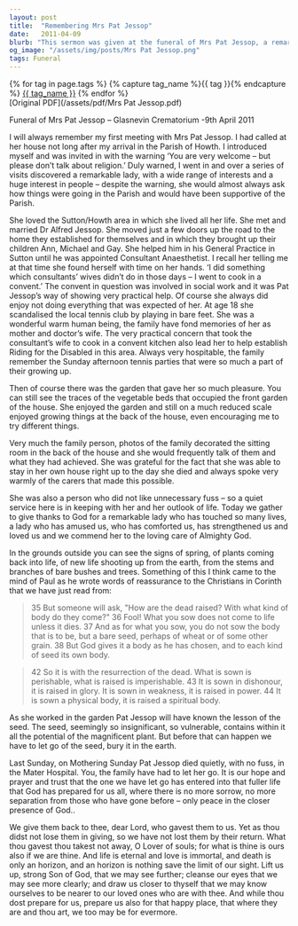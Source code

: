 ```yaml
---
layout: post
title:  "Remembering Mrs Pat Jessop"
date:   2011-04-09
blurb: "This sermon was given at the funeral of Mrs Pat Jessop, a remarkable lady who lived a full life of service and love. She was a pillar of the Sutton/Howth area, a devoted wife and mother, and a dedicated community member. Her life was marked by her practical help, including cooking in a convent and establishing Riding for the Disabled in her area. The sermon also reflects on the cycle of life and death, and the hope of resurrection."
og_image: "/assets/img/posts/Mrs Pat Jessop.png"
tags: Funeral
---    
```

<div class="tag-pills">
  {% for tag in page.tags %}
    {% capture tag_name %}{{ tag }}{% endcapture %}
    <a href="{{ site.baseurl }}/tag/{{ tag_name }}" class="tag-pill">{{ tag_name }}</a>
  {% endfor %}
</div>
[Original PDF](/assets/pdf/Mrs Pat Jessop.pdf)

Funeral of Mrs Pat Jessop – Glasnevin Crematorium -9th April 2011

I will always remember my first meeting with Mrs Pat Jessop. I had called at her house not long after my arrival in the Parish of Howth. I introduced myself and was invited in with the warning ‘You are very welcome – but please don’t talk about religion.’ Duly warned, I went in and over a series of visits discovered a remarkable lady, with a wide range of interests and a huge interest in people – despite the warning, she would almost always ask how things were going in the Parish and would have been supportive of the Parish.

She loved the Sutton/Howth area in which she lived all her life. She met and married Dr Alfred Jessop. She moved just a few doors up the road to the home they established for themselves and in which they brought up their children Ann, Michael and Gay. She helped him in his General Practice in Sutton until he was appointed Consultant Anaesthetist. I recall her telling me at that time she found herself with time on her hands. ‘I did something which consultants’ wives didn’t do in those days – I went to cook in a convent.’ The convent in question was involved in social work and it was Pat Jessop’s way of showing very practical help. Of course she always did enjoy not doing everything that was expected of her. At age 18 she scandalised the local tennis club by playing in bare feet. She was a wonderful warm human being, the family have fond memories of her as mother and doctor’s wife. The very practical concern that took the consultant’s wife to cook in a convent kitchen also lead her to help establish Riding for the Disabled in this area. Always very hospitable, the family remember the Sunday afternoon tennis parties that were so much a part of their growing up.

Then of course there was the garden that gave her so much pleasure. You can still see the traces of the vegetable beds that occupied the front garden of the house. She enjoyed the garden and still on a much reduced scale enjoyed growing things at the back of the house, even encouraging me to try different things.

Very much the family person, photos of the family decorated the sitting room in the back of the house and she would frequently talk of them and what they had achieved. She was grateful for the fact that she was able to stay in her own house right up to the day she died and always spoke very warmly of the carers that made this possible.

She was also a person who did not like unnecessary fuss – so a quiet service here is in keeping with her and her outlook of life. Today we gather to give thanks to God for a remarkable lady who has touched so many lives, a lady who has amused us, who has comforted us, has strengthened us and loved us and we commend her to the loving care of Almighty God.

In the grounds outside you can see the signs of spring, of plants coming back into life, of new life shooting up from the earth, from the stems and branches of bare bushes and trees. Something of this I think came to the mind of Paul as he wrote words of reassurance to the Christians in Corinth that we have just read from:

> 35 But someone will ask, "How are the dead raised? With what kind of body do they come?" 36 Fool! What you sow does not come to life unless it dies. 37 And as for what you sow, you do not sow the body that is to be, but a bare seed, perhaps of wheat or of some other grain. 38 But God gives it a body as he has chosen, and to each kind of seed its own body.

> 42 So it is with the resurrection of the dead. What is sown is perishable, what is raised is imperishable. 43 It is sown in dishonour, it is raised in glory. It is sown in weakness, it is raised in power. 44 It is sown a physical body, it is raised a spiritual body.

As she worked in the garden Pat Jessop will have known the lesson of the seed. The seed, seemingly so insignificant, so vulnerable, contains within it all the potential of the magnificent plant. But before that can happen we have to let go of the seed, bury it in the earth.

Last Sunday, on Mothering Sunday Pat Jessop died quietly, with no fuss, in the Mater Hospital. You, the family have had to let her go. It is our hope and prayer and trust that the one we have let go has entered into that fuller life that God has prepared for us all, where there is no more sorrow, no more separation from those who have gone before – only peace in the closer presence of God..

We give them back to thee, dear Lord, who gavest them to us. Yet as thou didst not lose them in giving, so we have not lost them by their return. What thou gavest thou takest not away, O Lover of souls; for what is thine is ours also if we are thine. And life is eternal and love is immortal, and death is only an horizon, and an horizon is nothing save the limit of our sight. Lift us up, strong Son of God, that we may see further; cleanse our eyes that we may see more clearly; and draw us closer to thyself that we may know ourselves to be nearer to our loved ones who are with thee. And while thou dost prepare for us, prepare us also for that happy place, that where they are and thou art, we too may be for evermore.
